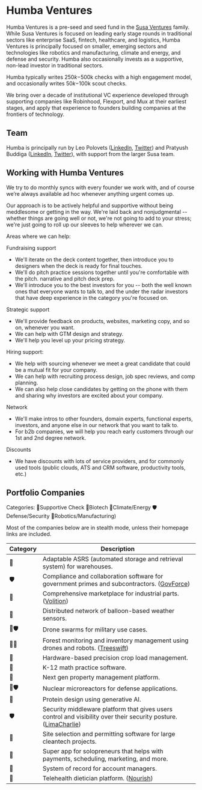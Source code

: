 # Humba Ventures

Humba Ventures is a pre-seed and seed fund in the [Susa Ventures](https://www.susaventures.com/) family. While Susa Ventures is focused on leading early stage rounds in traditional sectors like enterprise SaaS, fintech, healthcare, and logistics, Humba Ventures is principally focused on smaller, emerging sectors and technologies like robotics and manufacturing, climate and energy, and defense and security. Humba also occasionally invests as a supportive, non-lead investor in traditional sectors.

Humba typically writes $250k-$500k checks with a high engagement model, and occasionally writes $50k-$100k scout checks.

We bring over a decade of institutional VC experience developed through supporting companies like Robinhood, Flexport, and Mux at their earliest stages, and apply that experience to founders building companies at the frontiers of technology.

## Team

Humba is principally run by Leo Polovets ([LinkedIn](https://www.linkedin.com/in/lpolovets/), [Twitter](https://twitter.com/lpolovets)) and Pratyush Buddiga ([LinkedIn](https://www.linkedin.com/in/pratyush-buddiga-9238b4156/), [Twitter](https://twitter.com/pratyushbuddiga)), with support from the larger Susa team.

## Working with Humba Ventures

We try to do monthly syncs with every founder we work with, and of course we’re always available ad hoc whenever anything urgent comes up.

Our approach is to be actively helpful and supportive without being meddlesome or getting in the way. We're laid back and nonjudgmental -- whether things are going well or not, we're not going to add to your stress; we're just going to roll up our sleeves to help wherever we can.

Areas where we can help:

Fundraising support
* We'll iterate on the deck content together, then introduce you to designers when the deck is ready for final touches.
* We'll do pitch practice sessions together until you're comfortable with the pitch. narrative and pitch deck prep.
* We'll introduce you to the best investors for you -- both the well known ones that everyone wants to talk to, and the under the radar investors that have deep experience in the category you're focused on.
 
Strategic support
* We'll provide feedback on products, websites, marketing copy, and so on, whenever you want.
* We can help with GTM design and strategy.
* We'll help you level up your pricing strategy.

Hiring support:
* We help with sourcing whenever we meet a great candidate that could be a mutual fit for your company.
* We can help with recruiting process design, job spec reviews, and comp planning.
* We can also help close candidates by getting on the phone with them and sharing why investors are excited about your company.

Network
* We'll make intros to other founders, domain experts, functional experts, investors, and anyone else in our network that you want to talk to.
* For b2b companies, we will help you reach early customers through our 1st and 2nd degree network.

Discounts
* We have discounts with lots of service providers, and for commonly used tools (public clouds, ATS and CRM software, productivity tools, etc.)

## Portfolio Companies

Categories:
🤝Supportive Check
🧬Biotech
🔋Climate/Energy
🛡️Defense/Security
🤖Robotics/Manufacturing)

Most of the companies below are in stealth mode, unless their homepage links are included.

| Category | Description |
| --- | --- |
| 🤖 | Adaptable ASRS (automated storage and retrieval system) for warehouses. |
| 🛡️ | Compliance and collaboration software for government primes and subcontractors. ([GovForce](https://www.govforce.us/)) |
| 🤖 | Comprehensive marketplace for industrial parts. ([Volition](https://govolition.com/)) |
| 🔋 | Distributed network of balloon-based weather sensors. |
| 🤖🛡️ | Drone swarms for military use cases. |
| 🔋🤖 | Forest monitoring and inventory management using drones and robots. ([Treeswift](https://www.treeswift.com/)) |
| 🤖 | Hardware-based precision crop load management. |
| 🤝 | K-12 math practice software. |
| 🤝 | Next gen property management platform. |
| 🔋🛡️ | Nuclear microreactors for defense applications. |
| 🧬 | Protein design using generative AI. |
| 🛡️ | Security middleware platform that gives users control and visibility over their security posture. ([LimaCharlie](https://limacharlie.io/)) |
| 🔋 | Site selection and permitting software for large cleantech projects. |
| 🤝 | Super app for solopreneurs that helps with payments, scheduling, marketing, and more. |
| 🤝 | System of record for account managers. |
| 🤝 | Telehealth dietician platform. ([Nourish](https://www.usenourish.com/)) |
